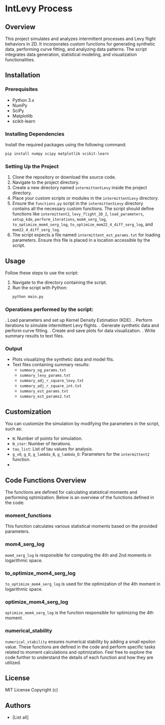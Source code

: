 # IntLevy Process


## Overview
This project simulates and analyzes intermittent processes and Levy flight behaviors in 2D. It incorporates custom functions for generating synthetic data, performing curve fitting, and analyzing data patterns. The script integrates data generation, statistical modeling, and visualization functionalities.

## Installation

### Prerequisites
- Python 3.x
- NumPy
- SciPy
- Matplotlib
- scikit-learn


### Installing Dependencies
Install the required packages using the following command:
```bash
pip install numpy scipy matplotlib scikit-learn
```
### Setting Up the Project


1. Clone the repository or download the source code.
2. Navigate to the project directory.
3. Create a new directory named `intermittentLevy` inside the project directory.
4. Place your custom scripts or modules in the `intermittentLevy` directory.
5. Ensure the `functions.py` script in the `intermittentLevy` directory contains all the necessary custom functions. The script should define functions like `intermittent2`, `levy_flight_2D_2`, `load_parameters`, `setup_kde`, `perform_iterations`, `mom4_serg_log`, `to_optimize_mom4_serg_log`, `to_optimize_mom22_4_diff_serg_log`, and `mom22_4_diff_serg_log`.
6. The script expects a file named `intermittent_est_params.txt` for loading parameters. Ensure this file is placed in a location accessible by the script.

## Usage
Follow these steps to use the script:
1. Navigate to the directory containing the script.
2. Run the script with Python:
   ```bash
   python main.py

### Operations performed by the script:
. Load parameters and set up Kernel Density Estimation (KDE).
. Perform iterations to simulate intermittent Levy flights.
. Generate synthetic data and perform curve fitting.
. Create and save plots for data visualization.
. Write summary results to text files.
### Output
- Plots visualizing the synthetic data and model fits.
- Text files containing summary results:
  - `summary_og_params.txt`
  - `summary_levy_params.txt`
  - `summary_adj_r_square_levy.txt`
  - `summary_adj_r_square_int.txt`
  - `summary_est_params.txt`
  - `summary_est_params2.txt`

## Customization
You can customize the simulation by modifying the parameters in the script, such as:
- `N`: Number of points for simulation.
- `N_iter`: Number of iterations.
- `tau_list`: List of tau values for analysis.
- `g_v0`, `g_D`, `g_lambda_B`, `g_lambda_D`: Parameters for the `intermittent2` function.
- 
## Code Functions Overview

The functions are defined for calculating statistical moments and performing optimization. Below is an overview of the functions defined in the code:

### moment_functions

This function calculates various statistical moments based on the provided parameters.

### mom4_serg_log

`mom4_serg_log` is responsible for computing the 4th and 2nd moments in logarithmic space.

### to_optimize_mom4_serg_log

`to_optimize_mom4_serg_log` is used for the optimization of the 4th moment in logarithmic space.

### optimize_mom4_serg_log

`optimize_mom4_serg_log` is the function responsible for optimizing the 4th moment.

### numerical_stability

`numerical_stability` ensures numerical stability by adding a small epsilon value.
These functions are defined in the code and perform specific tasks related to moment calculations and optimization.
Feel free to explore the code further to understand the details of each function and how they are utilized.


## License
MIT License Copyright (c)

## Authors
- [List all]
